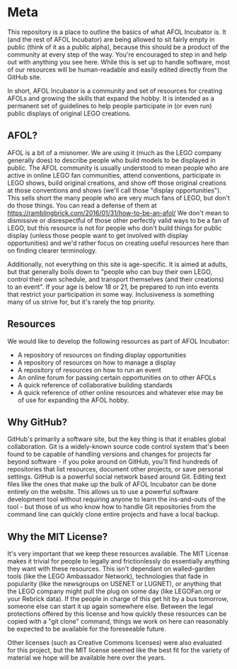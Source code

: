 # Meta

This repository is a place to outline the basics of what AFOL Incubator is. It (and the rest of AFOL Incubator) are being allowed to sit fairly empty in public (think of it as a public alpha), because this should be a product of the community at every step of the way. You're encouraged to step in and help out with anything you see here. While this is set up to handle software, most of our resources will be human-readable and easily edited directly from the GitHub site.

In short, AFOL Incubator is a community and set of resources for creating AFOLs and growing the skills that expand the hobby. It is intended as a permanent set of guidelines to help people participate in (or even run) public displays of original LEGO creations.

## AFOL?
AFOL is a bit of a misnomer. We are using it (much as the LEGO company generally does) to describe people who build models to be displayed in public. The AFOL community is usually understood to mean people who are active in online LEGO fan communities, attend conventions, participate in LEGO shows, build original creations, and show off those original creations at those conventions and shows (we'll call those "display opportunities"). This sells short the many people who are very much fans of LEGO, but don't do those things. You can read a defense of them at https://ramblingbrick.com/2016/01/31/how-to-be-an-afol/ We don't mean to dismissive or disrespectful of those other perfectly valid ways to be a fan of LEGO, but this resource is not for people who don't build things for public display (unless those people want to get involved with display opportunities) and we'd rather focus on creating useful resources here than on finding clearer terminology.

Additionally, not everything on this site is age-specific. It is aimed at adults, but that generally boils down to "people who can buy their own LEGO, control their own schedule, and transport themselves (and their creations) to an event". If your age is below 18 or 21, be prepared to run into events that restrict your participation in some way. Inclusiveness is something many of us strive for, but it's rarely the top priority.

## Resources
We would like to develop the following resources as part of AFOL Incubator:
- A repository of resources on finding display opportunities
- A repository of resources on how to manage a display
- A repository of resources on how to run an event
- An online forum for passing certain opportunities on to other AFOLs
- A quick reference of collaborative building standards
- A quick reference of other online resources
and whatever else may be of use for expanding the AFOL hobby.

## Why GitHub?
GitHub's primarily a software site, but the key thing is that it enables global collaboration. Git is a widely-known source code control system that's been found to be capable of handling versions and changes for projects far beyond software - if you poke around on GitHub, you'll find hundreds of repositories that list resources, document other projects, or save personal settings. GitHub is a powerful social network based around Git. Editing text files like the ones that make up the bulk of AFOL Incubator can be done entirely on the website. This allows us to use a powerful software development tool without requiring anyone to learn the ins-and-outs of the tool - but those of us who know how to handle Git repositories from the command line can quickly clone entire projects and have a local backup.

## Why the MIT License?
It's very important that we keep these resources available. The MIT License makes it trivial for people to legally and frictionlessly do essentially anything they want with these resources. This isn't dependant on walled-garden tools (like the LEGO Ambassador Network), technologies that fade in popularity (like the newsgroups on USENET or LUGNET), or anything that the LEGO company might pull the plug on some day (like LEGOFan.org or your Rebrick data). If the people in charge of this get hit by a bus tomorrow, someone else can start it up again somewhere else. Between the legal protections offered by this license and how quickly these resources can be copied with a "git clone" command, things we work on here can reasonably be expected to be available for the foreseeable future.

Other licenses (such as Creative Commons licenses) were also evaluated for this project, but the MIT license seemed like the best fit for the variety of material we hope will be available here over the years.
